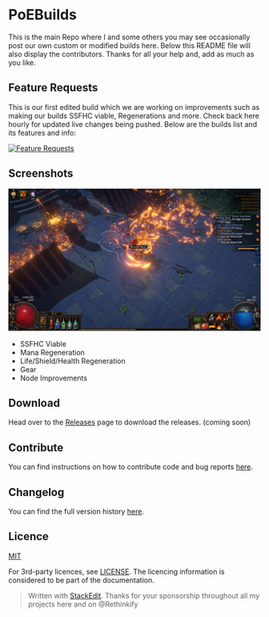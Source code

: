 
# PoEBuilds

This is the main Repo where I and some others you may see occasionally post our own custom or modified builds here. Below this README file will also display the contributors. Thanks for all your help and, add as much as you like. 

## Feature Requests
This is our first edited build which we are working on improvements such as making our builds SSFHC viable, Regenerations and more. Check back here hourly for updated live changes being pushed. Below are the builds list and its features and info:

[![Feature Requests](https://feathub.com/SchematX/PoEBuilds?format=svg)](https://feathub.com/SchematX/PoEBuilds)



## Screenshots
![ArmaBlazo Example Build](https://raw.githubusercontent.com/SchematX/PoEBuilds/Dev/imgs/ArmaBlazoExam.png)

 - SSFHC Viable
 - Mana Regeneration
 - Life/Shield/Health Regeneration
 - Gear
 - Node Improvements



## Download
Head over to the [Releases](#) page to download the releases. (coming soon)


## Contribute
You can find instructions on how to contribute code and bug reports [here](CONTRIBUTING.md).


## Changelog
You can find the full version history [here](CHANGELOG.md).



## Licence

[MIT](https://opensource.org/licenses/MIT)

For 3rd-party licences, see [LICENSE](LICENSE).
The licencing information is considered to be part of the documentation.

> Written with [StackEdit](https://stackedit.io). Thanks for your sponsorship throughout all my projects here and on @Rethinkify


